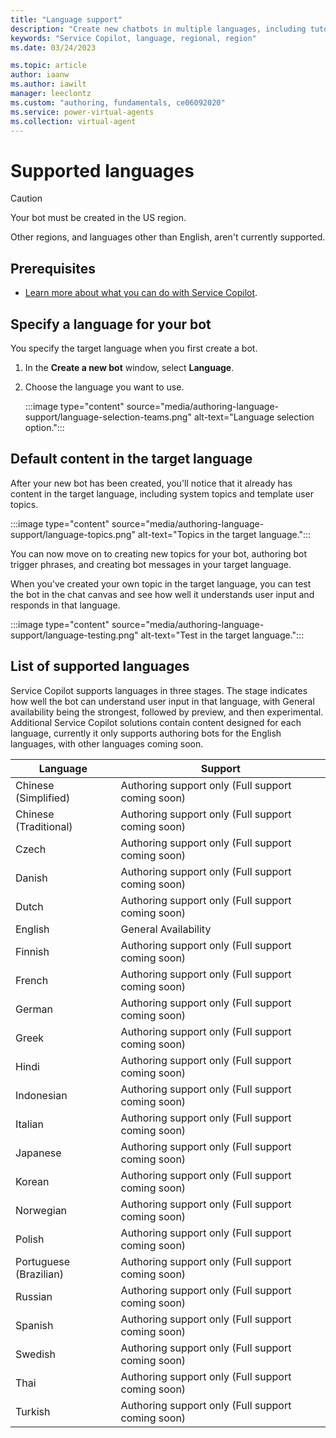 ```yaml
---
title: "Language support"
description: "Create new chatbots in multiple languages, including tutorial and system topics."
keywords: "Service Copilot, language, regional, region"
ms.date: 03/24/2023

ms.topic: article
author: iaanw
ms.author: iawilt
manager: leeclontz
ms.custom: "authoring, fundamentals, ce06092020"
ms.service: power-virtual-agents
ms.collection: virtual-agent
---
```


# Supported languages

> [!CAUTION] 
>  
> Your bot must be created in the US region. 
>  
> Other regions, and languages other than English, aren't currently supported.

## Prerequisites

- [Learn more about what you can do with Service Copilot]().

## Specify a language for your bot

You specify the target language when you first create a bot.

1. In the **Create a new bot** window, select **Language**.

1. Choose the language you want to use. 

    :::image type="content" source="media/authoring-language-support/language-selection-teams.png" alt-text="Language selection option.":::

## Default content in the target language

After your new bot has been created, you'll notice that it already has content in the target language, including system topics and template user topics.

:::image type="content" source="media/authoring-language-support/language-topics.png" alt-text="Topics in the target language.":::

You can now move on to creating new topics for your bot, authoring bot trigger phrases, and creating bot messages in your target language.

When you've created your own topic in the target language, you can test the bot in the chat canvas and see how well it understands user input and responds in that language.

:::image type="content" source="media/authoring-language-support/language-testing.png" alt-text="Test in the target language.":::

## List of supported languages

Service Copilot supports languages in three stages. The stage indicates how well the bot can understand user input in that language, with General availability being the strongest, followed by preview, and then experimental. Additional Service Copilot solutions contain content designed for each language, currently it only supports authoring bots for the English languages, with other languages coming soon.

| Language               | Support              |
| ---------------------- | -------------------- |
| Chinese (Simplified)   | Authoring support only (Full support coming soon) |
| Chinese (Traditional)  | Authoring support only (Full support coming soon) |
| Czech                  | Authoring support only (Full support coming soon) |
| Danish                 | Authoring support only (Full support coming soon) |
| Dutch                  | Authoring support only (Full support coming soon) |
| English                | General Availability |
| Finnish                | Authoring support only (Full support coming soon) |
| French                 | Authoring support only (Full support coming soon) |
| German                 | Authoring support only (Full support coming soon) |
| Greek                  | Authoring support only (Full support coming soon) |
| Hindi                  | Authoring support only (Full support coming soon) |
| Indonesian             | Authoring support only (Full support coming soon) |
| Italian                | Authoring support only (Full support coming soon) |
| Japanese               | Authoring support only (Full support coming soon) |
| Korean                 | Authoring support only (Full support coming soon) |
| Norwegian              | Authoring support only (Full support coming soon) |
| Polish                 | Authoring support only (Full support coming soon) |
| Portuguese (Brazilian) | Authoring support only (Full support coming soon) |
| Russian                | Authoring support only (Full support coming soon) |
| Spanish                | Authoring support only (Full support coming soon) |
| Swedish                | Authoring support only (Full support coming soon) |
| Thai                   | Authoring support only (Full support coming soon) |
| Turkish                | Authoring support only (Full support coming soon) |

